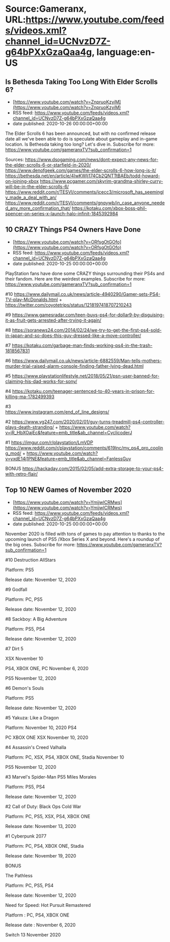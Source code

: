 # Source:Gameranx, URL:https://www.youtube.com/feeds/videos.xml?channel_id=UCNvzD7Z-g64bPXxGzaQaa4g, language:en-US

## Is Bethesda Taking Too Long With Elder Scrolls 6?
 - [https://www.youtube.com/watch?v=ZnpruoKzyiM](https://www.youtube.com/watch?v=ZnpruoKzyiM)
 - RSS feed: https://www.youtube.com/feeds/videos.xml?channel_id=UCNvzD7Z-g64bPXxGzaQaa4g
 - date published: 2020-10-26 00:00:00+00:00

The Elder Scrolls 6 has been announced, but with no confirmed release date all we've been able to do is speculate about gameplay and in-game location. Is Bethesda taking too long? Let's dive in.
Subscribe for more: https://www.youtube.com/gameranxTV?sub_confirmation=1

Sources:
https://www.dsogaming.com/news/dont-expect-any-news-for-the-elder-scrolls-6-or-starfield-in-2020/
https://www.denofgeek.com/games/the-elder-scrolls-6-how-long-is-it/
https://bethesda.net/en/article/4IwKWIj174Cb2QNTTtBAEb/todd-howard-on-joining-xbox
https://www.pcgamer.com/skyrim-grandma-shirley-curry-will-be-in-the-elder-scrolls-6/
https://www.reddit.com/r/TESVI/comments/jcecc3/microsoft_has_seemingly_made_a_deal_with_an/
https://www.reddit.com/r/TESVI/comments/gnqywb/in_case_anyone_needed_any_more_confirmation_that/ 
https://kotaku.com/xbox-boss-phil-spencer-on-series-x-launch-halo-infinit-1845392984

## 10 CRAZY Things PS4 Owners Have Done
 - [https://www.youtube.com/watch?v=ORfsgOtGOfo](https://www.youtube.com/watch?v=ORfsgOtGOfo)
 - RSS feed: https://www.youtube.com/feeds/videos.xml?channel_id=UCNvzD7Z-g64bPXxGzaQaa4g
 - date published: 2020-10-25 00:00:00+00:00

PlayStation fans have done some CRAZY things surrounding their PS4s and their fandom. Here are the weirdest examples.
Subscribe for more: https://www.youtube.com/gameranxTV?sub_confirmation=1

#10
https://www.dailymail.co.uk/news/article-4940290/Gamer-sets-PS4-TV-play-McDonalds.html
+
https://twitter.com/coyotetrips/status/1218197418707210243

#9
https://www.gamesradar.com/teen-buys-ps4-for-dollar9-by-disguising-it-as-fruit-gets-arrested-after-trying-it-again/

#8
https://soranews24.com/2014/02/24/we-try-to-get-the-first-ps4-sold-in-japan-and-so-does-this-guy-dressed-like-a-move-controller/

#7
https://kotaku.com/garbage-man-finds-working-ps4-in-the-trash-1818567831

#6
https://www.dailymail.co.uk/news/article-6882559/Man-tells-mothers-murder-trial-raised-alarm-console-finding-father-lying-dead.html

#5
https://www.playstationlifestyle.net/2018/05/21/psn-user-banned-for-claiming-his-dad-works-for-sony/

#4
https://kotaku.com/teenager-sentenced-to-40-years-in-prison-for-killing-ma-1782499393

#3  
https://www.instagram.com/end_of_line_designs/

#2
https://www.vg247.com/2020/02/01/guy-turns-treadmill-ps4-controller-plays-death-stranding/
+
https://www.youtube.com/watch?v=jR_HbXOajEc&feature=emb_title&ab_channel=CyclicoderJ

#1
https://imgur.com/r/playstation/LmVDP
https://www.reddit.com/r/playstation/comments/619lnc/my_ps4_pro_cooling_mod/
+
https://www.youtube.com/watch?v=yxdE14j1PNE&feature=emb_title&ab_channel=FanlessGuy



BONUS
https://hackaday.com/2015/02/05/add-extra-storage-to-your-ps4-with-retro-flair/

## Top 10 NEW Games of November 2020
 - [https://www.youtube.com/watch?v=YmijwlCRMws](https://www.youtube.com/watch?v=YmijwlCRMws)
 - RSS feed: https://www.youtube.com/feeds/videos.xml?channel_id=UCNvzD7Z-g64bPXxGzaQaa4g
 - date published: 2020-10-25 00:00:00+00:00

November 2020 is filled with tons of games to pay attention to thanks to the upcoming launch of PS5 /Xbox Series X and beyond. Here's a roundup of the big ones.
Subscribe for more: https://www.youtube.com/gameranxTV?sub_confirmation=1



#10 Destruction AllStars 

Platform: PS5

Release date: November 12, 2020



#9 Godfall 

Platform: PC, PS5

Release date: November 12, 2020



#8 Sackboy: A Big Adventure 

Platform: PS5, PS4

Release date: November 12, 2020



#7 Dirt 5

XSX November 10 

PS4, XBOX ONE, PC November 6, 2020

PS5 November 12, 2020



#6 Demon's Souls 

Platform:  PS5

Release date: November 12, 2020



#5 Yakuza: Like a Dragon  

Platform: November 10, 2020 PS4

PC XBOX ONE XSX November 10, 2020



#4 Assassin's Creed Valhalla 

Platform: PC, XSX, PS4, XBOX ONE, Stadia November 10

PS5 November 12, 2020



#3 Marvel's Spider-Man PS5 Miles Morales 

Platform: PS5, PS4

Release date: November 12, 2020



#2 Call of Duty: Black Ops Cold War 

Platform: PC, PS5, XSX, PS4, XBOX ONE 

Release date: November 13, 2020



#1 Cyberpunk 2077 

Platform: PC, PS4, XBOX ONE, Stadia


Release date: November 19, 2020





BONUS

The Pathless 

Platform: PC, PS5, PS4 

Release date: November 12, 2020



Need for Speed: Hot Pursuit Remastered 

Platform : PC, PS4, XBOX ONE

Release date : November 6, 2020

Switch 13 November 2020

